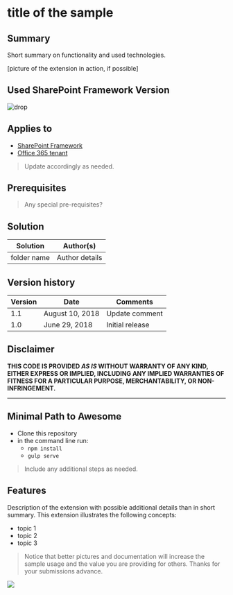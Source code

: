 # title of the sample

## Summary
Short summary on functionality and used technologies.

[picture of the extension in action, if possible]

## Used SharePoint Framework Version 
![drop](https://img.shields.io/badge/version-GA-green.svg)

## Applies to

* [SharePoint Framework](https://dev.office.com/sharepoint)
* [Office 365 tenant](https://dev.office.com/sharepoint/docs/spfx/set-up-your-development-environment)

> Update accordingly as needed.

## Prerequisites
 
> Any special pre-requisites?

## Solution

Solution|Author(s)
--------|---------
folder name | Author details

## Version history

Version|Date|Comments
-------|----|--------
1.1|August 10, 2018|Update comment
1.0|June 29, 2018|Initial release

## Disclaimer
**THIS CODE IS PROVIDED *AS IS* WITHOUT WARRANTY OF ANY KIND, EITHER EXPRESS OR IMPLIED, INCLUDING ANY IMPLIED WARRANTIES OF FITNESS FOR A PARTICULAR PURPOSE, MERCHANTABILITY, OR NON-INFRINGEMENT.**

---

## Minimal Path to Awesome

- Clone this repository
- in the command line run:
  - `npm install`
  - `gulp serve`

> Include any additional steps as needed.

## Features
Description of the extension with possible additional details than in short summary.
This extension illustrates the following concepts:

- topic 1
- topic 2
- topic 3

> Notice that better pictures and documentation will increase the sample usage and the value you are providing for others. Thanks for your submissions advance.

<img src="https://telemetry.sharepointpnp.com/sp-dev-fx-extensions/samples/readme-template" />